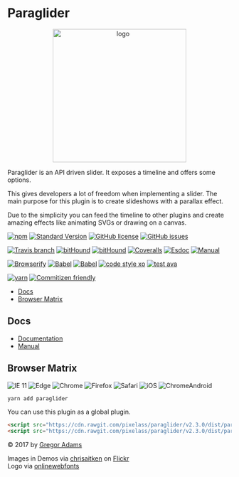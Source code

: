 # Paraglider

<p align="center"><img width="300" src="https://cdn.rawgit.com/pixelass/paraglider/master/paraglider.svg" alt="logo"/></p>

Paraglider is an API driven slider.
It exposes a timeline and offers some options.

This gives developers a lot of freedom when implementing a slider.
The main purpose for this plugin is to create slideshows with a parallax effect.

Due to the simplicity you can feed the timeline to other plugins and create amazing
effects like animating SVGs or drawing on a canvas.


[![npm](https://img.shields.io/npm/v/paraglider.svg?style=flat-square)](https://www.npmjs.com/package/paraglider)
[![Standard Version](https://img.shields.io/badge/release-standard%20version-44aa44.svg?style=flat-square)](https://github.com/conventional-changelog/standard-version)
[![GitHub license](https://img.shields.io/badge/license-MIT-blue.svg?style=flat-square)](https://raw.githubusercontent.com/pixelass/paraglider/master/LICENSE)
[![GitHub issues](https://img.shields.io/github/issues/pixelass/paraglider.svg?style=flat-square)](https://github.com/pixelass/paraglider/issues)

[![Travis branch](https://img.shields.io/travis/pixelass/paraglider/master.svg?style=flat-square)](https://travis-ci.org/pixelass/paraglider)
[![bitHound](https://img.shields.io/bithound/code/github/pixelass/paraglider.svg?style=flat-square)](https://www.bithound.io/github/pixelass/paraglider)
[![bitHound](https://img.shields.io/bithound/devDependencies/github/pixelass/paraglider.svg?style=flat-square)](https://www.bithound.io/github/pixelass/paraglider)
[![Coveralls](https://img.shields.io/coveralls/pixelass/paraglider.svg?style=flat-square)](https://coveralls.io/github/pixelass/paraglider)
[![Esdoc](https://pixelass.github.io/paraglider/api/badge.svg)](https://pixelass.github.io/paraglider/api)
[![Manual](https://pixelass.github.io/paraglider/api/manual-badge.svg)](https://pixelass.github.io/paraglider/api/manual)

[![Browserify](https://img.shields.io/badge/build-browserify-3c6991.svg?style=flat-square)](http://browserify.org/)
[![Babel](https://img.shields.io/badge/babel-stage--2-f5da55.svg?style=flat-square)](http://babeljs.io/docs/plugins/preset-stage-2/)
[![Babel](https://img.shields.io/badge/babel-transform--runtime-f5da55.svg?style=flat-square)](http://babeljs.io/docs/plugins/transform-runtime/)
[![code style xo](https://img.shields.io/badge/code_style-XO-64d8c7.svg?style=flat-square)](https://github.com/sindresorhus/xo)
[![test ava](https://img.shields.io/badge/test-🚀_AVA-0e1d5c.svg?style=flat-square)](https://github.com/avajs/ava)

[![yarn](https://img.shields.io/badge/yarn-friendly-2c8ebb.svg?style=flat-square)](https://yarnpkg.com/)
[![Commitizen friendly](https://img.shields.io/badge/commitizen-friendly-44aa44.svg?style=flat-square)](http://commitizen.github.io/cz-cli/)

<!-- toc -->

- [Docs](#docs)
- [Browser Matrix](#browser-matrix)

<!-- tocstop -->

## Docs

* [Documentation](https://pixelass.github.io/paraglider/api/)
* [Manual](https://pixelass.github.io/paraglider/api/manual)

## Browser Matrix

![IE 11](https://img.shields.io/badge/IE-11-44aa44.svg?style=flat-square)
![Edge](https://img.shields.io/badge/Edge-last_2-44aa44.svg?style=flat-square)
![Chrome](https://img.shields.io/badge/Chrome-last_2-44aa44.svg?style=flat-square)
![Firefox](https://img.shields.io/badge/Firefox-last_2-44aa44.svg?style=flat-square)
![Safari](https://img.shields.io/badge/Safari-last_2-44aa44.svg?style=flat-square)
![iOS](https://img.shields.io/badge/iOS-last_2-44aa44.svg?style=flat-square)
![ChromeAndroid](https://img.shields.io/badge/ChromeAndroid-last-44aa44.svg?style=flat-square)

```
yarn add paraglider
```

You can use this plugin as a global plugin.

```html
<script src="https://cdn.rawgit.com/pixelass/paraglider/v2.3.0/dist/paraglider.js"></script>
<script src="https://cdn.rawgit.com/pixelass/paraglider/v2.3.0/dist/paraglider.min.js"></script>
```


© 2017 by [Gregor Adams](greg@pixelass.com)

Images in Demos via [chrisaitken](https://www.flickr.com/photos/chrisaitken/) on [Flickr](https://www.flickr.com)  
Logo via [onlinewebfonts](http://www.onlinewebfonts.com)
